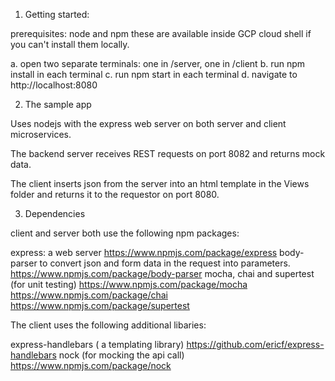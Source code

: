 1. Getting started:

prerequisites: node and npm
    these are available inside GCP cloud shell if you can't install them locally.

a. open two separate terminals: one in /server, one in /client
b. run npm install in each terminal
c. run npm start in each terminal
d. navigate to http://localhost:8080

2. The sample app

Uses nodejs with the express web server on both server and client microservices.

The backend server receives REST requests on port 8082 and returns mock data.

The client inserts json from the server into an html template in the Views folder
and returns it to the requestor on port 8080.

3. Dependencies

client and server both use the following npm packages:

express: a web server
    https://www.npmjs.com/package/express
body-parser to convert json and form data in the request into parameters.
    https://www.npmjs.com/package/body-parser
mocha, chai and supertest (for unit testing)
    https://www.npmjs.com/package/mocha
    https://www.npmjs.com/package/chai
    https://www.npmjs.com/package/supertest


The client uses the following additional libaries:

express-handlebars ( a templating library)
    https://github.com/ericf/express-handlebars
nock (for mocking the api call)
    https://www.npmjs.com/package/nock


